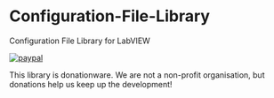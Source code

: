 # Configuration-File-Library
Configuration File Library for LabVIEW

[![paypal](https://www.paypalobjects.com/en_US/i/btn/btn_donateCC_LG.gif)](https://www.paypal.com/cgi-bin/webscr?cmd=_s-xclick&hosted_button_id=L7VLL2JZDZVAW)

This library is donationware. We are not a non-profit organisation, but donations help us keep up the development! 

